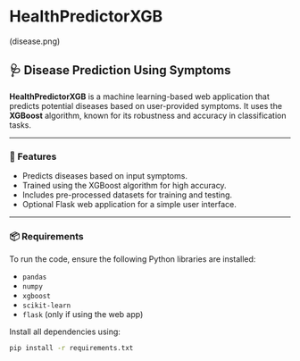 # HealthPredictorXGB
(disease.png)

## 🩺 Disease Prediction Using Symptoms

**HealthPredictorXGB** is a machine learning-based web application that predicts potential diseases based on user-provided symptoms. It uses the **XGBoost** algorithm, known for its robustness and accuracy in classification tasks.

---

### 🚀 Features

- Predicts diseases based on input symptoms.
- Trained using the XGBoost algorithm for high accuracy.
- Includes pre-processed datasets for training and testing.
- Optional Flask web application for a simple user interface.

---

### 📦 Requirements

To run the code, ensure the following Python libraries are installed:

- `pandas`
- `numpy`
- `xgboost`
- `scikit-learn`
- `flask` (only if using the web app)

Install all dependencies using:

```bash
pip install -r requirements.txt
